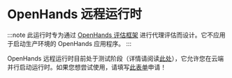 # OpenHands 远程运行时

:::note
此运行时专为通过 [OpenHands 评估框架](https://github.com/All-Hands-AI/OpenHands/tree/main/evaluation) 进行代理评估而设计。它不应用于启动生产环境的 OpenHands 应用程序。
:::

OpenHands 远程运行时目前处于测试阶段（详情请阅读[此处](https://runtime.all-hands.dev/)），它允许您在云端并行启动运行时。如果您想尝试使用，请填写[此表单](https://docs.google.com/forms/d/e/1FAIpQLSckVz_JFwg2_mOxNZjCtr7aoBFI2Mwdan3f75J_TrdMS1JV2g/viewform)申请！